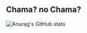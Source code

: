 ## Chama? no Chama?
![Anurag's GitHub stats](https://github-readme-stats.vercel.app/api?Alex-Poatan-Pereira=anuraghazra&show_icons=true&theme=radical)
<!--
**Alex-Poatan-Pereira/Alex-Poatan-Pereira** is a ✨ _special_ ✨ repository because its `README.md` (this file) appears on your GitHub profile.

Here are some ideas to get you started:

- 🔭 I’m currently working on ...
- 🌱 I’m currently learning ...
- 👯 I’m looking to collaborate on ...
- 🤔 I’m looking for help with ...
- 💬 Ask me about ...
- 📫 How to reach me: ...
- 😄 Pronouns: ...
- ⚡ Fun fact: ...
-->

